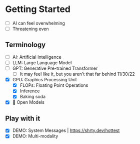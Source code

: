 # Getting Started

- [ ] AI can feel overwhelming
- [ ] Threatening even

## Terminology

- [ ] AI: Artificial Intelligence
- [ ] LLM: Large Language Model
- [ ] GPT: Generative Pre-trained Transformer
  - [ ] It may feel like it, but you aren't that far behind 11/30/22
- [x] GPU: Graphics Processing Unit
  - [x] FLOPs: Floating Point Operations
  - [x] Inference
  - [x] Baking soda
- [x] 🤗 Open Models 

## Play with it

- [x] DEMO: System Messages | https://shrty.dev/hottest
- [x] DEMO: Multi-modality
